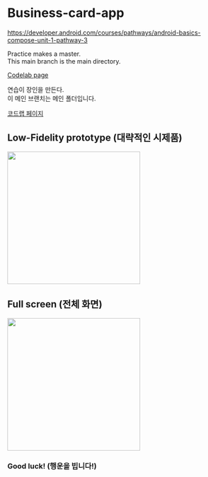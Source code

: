 # Business-card-app
https://developer.android.com/courses/pathways/android-basics-compose-unit-1-pathway-3

Practice makes a master.   
This main branch is the main directory.   

[Codelab page](https://developer.android.com/codelabs/basic-android-kotlin-compose-business-card#0)

연습이 장인을 만든다.   
이 메인 브랜치는 메인 폴더입니다.   

[코드랩 페이지](https://developer.android.com/codelabs/basic-android-kotlin-compose-business-card#0)

## Low-Fidelity prototype (대략적인 시제품)
<img src="https://github.com/shwoghk14/Business-card-app/assets/48680511/15ecd841-9907-4eb8-ac0c-f9b06e58c3f1" width="300" />



## Full screen (전체 화면)
<img src="https://github.com/shwoghk14/Business-card-app/assets/48680511/9d1a20d4-0616-4b4d-a58c-600f136fc5c2" width="300" />

   
### Good luck! (행운을 빕니다!)
